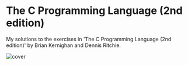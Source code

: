 # The C Programming Language (2nd edition)

My solutions to the exercises in 'The C Programming Language (2nd edition)' by Brian Kernighan and Dennis Ritchie.

![cover](https://github.com/daniel-vidor/the-c-programming-language/assets/152207614/312bcf86-94c8-46e6-a088-3a7eeb273b80)

